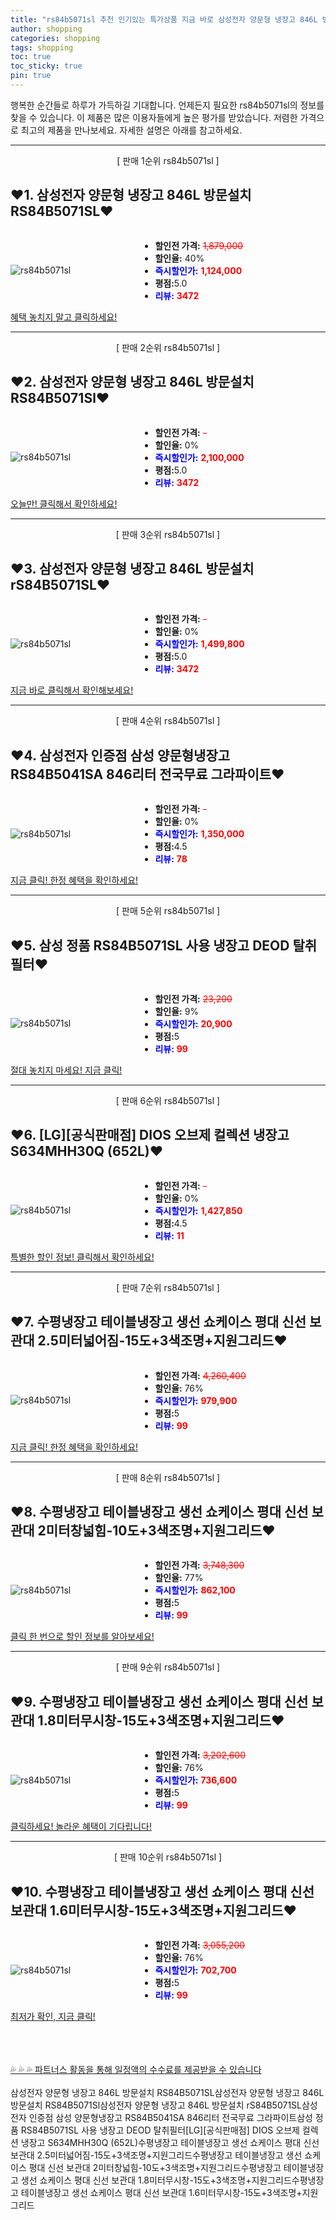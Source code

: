 ```yaml
---
title: "rs84b5071sl 추천 인기있는 특가상품 지금 바로 삼성전자 양문형 냉장고 846L 방문설치"
author: shopping
categories: shopping
tags: shopping
toc: true
toc_sticky: true
pin: true
---
```

행복한 순간들로 하루가 가득하길 기대합니다. 언제든지 필요한 rs84b5071sl의 정보를 찾을 수 있습니다. 이 제품은 많은 이용자들에게 높은 평가를 받았습니다. 저렴한 가격으로 최고의 제품을 만나보세요. 자세한 설명은 아래를 참고하세요.

---
<p class="toplist" style="margin: 0 auto; display: block; width: fit-content;">[ 판매 1순위 rs84b5071sl ]</p>

<h2><strong>❤️1. 삼성전자 양문형 냉장고 846L 방문설치 RS84B5071SL❤️</strong></h2>

<div style="display: flex; align-items: center;">
    <div style="flex: 0.4;">
        <img src="https://thumbnail6.coupangcdn.com/thumbnails/remote/230x230ex/image/retail/images/2022/09/19/16/3/f3a608a1-6855-4082-891c-363dce89223d.jpg" alt="rs84b5071sl" style="max-width: 100%;">
    </div>
    <div style="flex: 0.6; margin-left: 10px;">
        <ul>
            <li><strong>할인전 가격:</strong> <del style="color: red;">1,879,000</del></li>
            <li><strong>할인율:</strong> 40%</li>
            <li><span style='color:blue'><strong>즉시할인가:</strong></span> <span style='color:red'><strong>1,124,000</strong></span></li>
            <li><strong>평점:</strong>5.0</li>
            <li><span style='color:blue'><strong>리뷰:</strong></span> <span style='color:red'><strong>3472</strong></span></li>
        </ul>
    </div>
</div>
<div class="center">
    <a href="https://William4Davisa.github.io?lptag=AF9450613&subid=githubio&pageKey=7829804976&traceid=V0-153&itemId=21292805741&vendorItemId=83175326581" class="myButton">
        혜택 놓치지 말고 클릭하세요!
    </a>
</div>


---
<p class="toplist" style="margin: 0 auto; display: block; width: fit-content;">[ 판매 2순위 rs84b5071sl ]</p>

<h2><strong>❤️2. 삼성전자 양문형 냉장고 846L 방문설치 RS84B5071Sl❤️</strong></h2>

<div style="display: flex; align-items: center;">
    <div style="flex: 0.4;">
        <img src="https://thumbnail9.coupangcdn.com/thumbnails/remote/230x230ex/image/vendor_inventory/38ff/076d874bebe7dfa4fec82727b654e41dc3a609410d956d55c86dddab328a.png" alt="rs84b5071sl" style="max-width: 100%;">
    </div>
    <div style="flex: 0.6; margin-left: 10px;">
        <ul>
            <li><strong>할인전 가격:</strong> <del style="color: red;">-</del></li>
            <li><strong>할인율:</strong> 0%</li>
            <li><span style='color:blue'><strong>즉시할인가:</strong></span> <span style='color:red'><strong>2,100,000</strong></span></li>
            <li><strong>평점:</strong>5.0</li>
            <li><span style='color:blue'><strong>리뷰:</strong></span> <span style='color:red'><strong>3472</strong></span></li>
        </ul>
    </div>
</div>
<div class="center">
    <a href="https://William4Davisa.github.io?lptag=AF9450613&subid=githubio&pageKey=7829804976&traceid=V0-153&itemId=23146347783&vendorItemId=90179207932" class="myButton">
        오늘만! 클릭해서 확인하세요!
    </a>
</div>


---
<p class="toplist" style="margin: 0 auto; display: block; width: fit-content;">[ 판매 3순위 rs84b5071sl ]</p>

<h2><strong>❤️3. 삼성전자 양문형 냉장고 846L 방문설치 rS84B5071SL❤️</strong></h2>

<div style="display: flex; align-items: center;">
    <div style="flex: 0.4;">
        <img src="https://thumbnail10.coupangcdn.com/thumbnails/remote/230x230ex/image/vendor_inventory/ac1a/ba2beee5f5b26b5c083ef9aa8cb04ae9e4bad3f67e3a0b9548898964bec7.jpg" alt="rs84b5071sl" style="max-width: 100%;">
    </div>
    <div style="flex: 0.6; margin-left: 10px;">
        <ul>
            <li><strong>할인전 가격:</strong> <del style="color: red;">-</del></li>
            <li><strong>할인율:</strong> 0%</li>
            <li><span style='color:blue'><strong>즉시할인가:</strong></span> <span style='color:red'><strong>1,499,800</strong></span></li>
            <li><strong>평점:</strong>5.0</li>
            <li><span style='color:blue'><strong>리뷰:</strong></span> <span style='color:red'><strong>3472</strong></span></li>
        </ul>
    </div>
</div>
<div class="center">
    <a href="https://William4Davisa.github.io?lptag=AF9450613&subid=githubio&pageKey=7829804976&traceid=V0-153&itemId=23107697463&vendorItemId=90140970939" class="myButton">
        지금 바로 클릭해서 확인해보세요!
    </a>
</div>


---
<p class="toplist" style="margin: 0 auto; display: block; width: fit-content;">[ 판매 4순위 rs84b5071sl ]</p>

<h2><strong>❤️4. 삼성전자 인증점 삼성 양문형냉장고 RS84B5041SA 846리터 전국무료 그라파이트❤️</strong></h2>

<div style="display: flex; align-items: center;">
    <div style="flex: 0.4;">
        <img src="https://thumbnail10.coupangcdn.com/thumbnails/remote/230x230ex/image/vendor_inventory/5b6f/ae1e2d7780a143c02b8227f481e310130982a656d3e3e2348c00b5289c2b.png" alt="rs84b5071sl" style="max-width: 100%;">
    </div>
    <div style="flex: 0.6; margin-left: 10px;">
        <ul>
            <li><strong>할인전 가격:</strong> <del style="color: red;">-</del></li>
            <li><strong>할인율:</strong> 0%</li>
            <li><span style='color:blue'><strong>즉시할인가:</strong></span> <span style='color:red'><strong>1,350,000</strong></span></li>
            <li><strong>평점:</strong>4.5</li>
            <li><span style='color:blue'><strong>리뷰:</strong></span> <span style='color:red'><strong>78</strong></span></li>
        </ul>
    </div>
</div>
<div class="center">
    <a href="https://William4Davisa.github.io?lptag=AF9450613&subid=githubio&pageKey=6785122566&traceid=V0-153&itemId=15966627285&vendorItemId=90360902930" class="myButton">
        지금 클릭! 한정 혜택을 확인하세요!
    </a>
</div>


---
<p class="toplist" style="margin: 0 auto; display: block; width: fit-content;">[ 판매 5순위 rs84b5071sl ]</p>

<h2><strong>❤️5. 삼성 정품 RS84B5071SL 사용 냉장고 DEOD 탈취필터❤️</strong></h2>

<div style="display: flex; align-items: center;">
    <div style="flex: 0.4;">
        <img src="https://thumbnail8.coupangcdn.com/thumbnails/remote/230x230ex/image/vendor_inventory/8031/bda6d4bcbc27007474229e41b168044da55cd5e40d2725d18cadc4a94086.jpg" alt="rs84b5071sl" style="max-width: 100%;">
    </div>
    <div style="flex: 0.6; margin-left: 10px;">
        <ul>
            <li><strong>할인전 가격:</strong> <del style="color: red;">23,200</del></li>
            <li><strong>할인율:</strong> 9%</li>
            <li><span style='color:blue'><strong>즉시할인가:</strong></span> <span style='color:red'><strong>20,900</strong></span></li>
            <li><strong>평점:</strong>5</li>
            <li><span style='color:blue'><strong>리뷰:</strong></span> <span style='color:red'><strong>99</strong></span></li>
        </ul>
    </div>
</div>
<div class="center">
    <a href="https://William4Davisa.github.io?lptag=AF9450613&subid=githubio&pageKey=7854230093&traceid=V0-153&itemId=21416278319&vendorItemId=88472546774" class="myButton">
        절대 놓치지 마세요! 지금 클릭!
    </a>
</div>


---
<p class="toplist" style="margin: 0 auto; display: block; width: fit-content;">[ 판매 6순위 rs84b5071sl ]</p>

<h2><strong>❤️6. [LG][공식판매점] DIOS 오브제 컬렉션 냉장고 S634MHH30Q (652L)❤️</strong></h2>

<div style="display: flex; align-items: center;">
    <div style="flex: 0.4;">
        <img src="https://thumbnail7.coupangcdn.com/thumbnails/remote/230x230ex/image/vendor_inventory/4711/70b25f1bdd175dac148bd0810a9c6fabc2968cba481d55f7bdfa09a8c081.jpg" alt="rs84b5071sl" style="max-width: 100%;">
    </div>
    <div style="flex: 0.6; margin-left: 10px;">
        <ul>
            <li><strong>할인전 가격:</strong> <del style="color: red;">-</del></li>
            <li><strong>할인율:</strong> 0%</li>
            <li><span style='color:blue'><strong>즉시할인가:</strong></span> <span style='color:red'><strong>1,427,850</strong></span></li>
            <li><strong>평점:</strong>4.5</li>
            <li><span style='color:blue'><strong>리뷰:</strong></span> <span style='color:red'><strong>11</strong></span></li>
        </ul>
    </div>
</div>
<div class="center">
    <a href="https://William4Davisa.github.io?lptag=AF9450613&subid=githubio&pageKey=6571977986&traceid=V0-153&itemId=14755773721&vendorItemId=88502588688" class="myButton">
        특별한 할인 정보! 클릭해서 확인하세요!
    </a>
</div>


---
<p class="toplist" style="margin: 0 auto; display: block; width: fit-content;">[ 판매 7순위 rs84b5071sl ]</p>

<h2><strong>❤️7. 수평냉장고 테이블냉장고 생선 쇼케이스 평대 신선 보관대 2.5미터넓어짐-15도+3색조명+지원그리드❤️</strong></h2>

<div style="display: flex; align-items: center;">
    <div style="flex: 0.4;">
        <img src="https://thumbnail8.coupangcdn.com/thumbnails/remote/230x230ex/image/vendor_inventory/499e/80b07c35f62338526486a2cf2dd0a43236abceb24434b87f1caa11daad9a.jpg" alt="rs84b5071sl" style="max-width: 100%;">
    </div>
    <div style="flex: 0.6; margin-left: 10px;">
        <ul>
            <li><strong>할인전 가격:</strong> <del style="color: red;">4,260,400</del></li>
            <li><strong>할인율:</strong> 76%</li>
            <li><span style='color:blue'><strong>즉시할인가:</strong></span> <span style='color:red'><strong>979,900</strong></span></li>
            <li><strong>평점:</strong>5</li>
            <li><span style='color:blue'><strong>리뷰:</strong></span> <span style='color:red'><strong>99</strong></span></li>
        </ul>
    </div>
</div>
<div class="center">
    <a href="https://William4Davisa.github.io?lptag=AF9450613&subid=githubio&pageKey=7465494687&traceid=V0-153&itemId=19468584423&vendorItemId=88251779652" class="myButton">
        지금 클릭! 한정 혜택을 확인하세요!
    </a>
</div>


---
<p class="toplist" style="margin: 0 auto; display: block; width: fit-content;">[ 판매 8순위 rs84b5071sl ]</p>

<h2><strong>❤️8. 수평냉장고 테이블냉장고 생선 쇼케이스 평대 신선 보관대 2미터창넓힘-10도+3색조명+지원그리드❤️</strong></h2>

<div style="display: flex; align-items: center;">
    <div style="flex: 0.4;">
        <img src="https://thumbnail9.coupangcdn.com/thumbnails/remote/230x230ex/image/vendor_inventory/1c49/9e6b4b508217331ee784b8574c25d181c56c911f887f6945303f91f165f7.jpg" alt="rs84b5071sl" style="max-width: 100%;">
    </div>
    <div style="flex: 0.6; margin-left: 10px;">
        <ul>
            <li><strong>할인전 가격:</strong> <del style="color: red;">3,748,300</del></li>
            <li><strong>할인율:</strong> 77%</li>
            <li><span style='color:blue'><strong>즉시할인가:</strong></span> <span style='color:red'><strong>862,100</strong></span></li>
            <li><strong>평점:</strong>5</li>
            <li><span style='color:blue'><strong>리뷰:</strong></span> <span style='color:red'><strong>99</strong></span></li>
        </ul>
    </div>
</div>
<div class="center">
    <a href="https://William4Davisa.github.io?lptag=AF9450613&subid=githubio&pageKey=7465494687&traceid=V0-153&itemId=19468584424&vendorItemId=88251779617" class="myButton">
        클릭 한 번으로 할인 정보를 알아보세요!
    </a>
</div>


---
<p class="toplist" style="margin: 0 auto; display: block; width: fit-content;">[ 판매 9순위 rs84b5071sl ]</p>

<h2><strong>❤️9. 수평냉장고 테이블냉장고 생선 쇼케이스 평대 신선 보관대 1.8미터무시창-15도+3색조명+지원그리드❤️</strong></h2>

<div style="display: flex; align-items: center;">
    <div style="flex: 0.4;">
        <img src="https://thumbnail6.coupangcdn.com/thumbnails/remote/230x230ex/image/vendor_inventory/81f8/517d1bc23112e421469602706ce3f1b24a42855f13ed69e8a9830c1bae0b.jpg" alt="rs84b5071sl" style="max-width: 100%;">
    </div>
    <div style="flex: 0.6; margin-left: 10px;">
        <ul>
            <li><strong>할인전 가격:</strong> <del style="color: red;">3,202,600</del></li>
            <li><strong>할인율:</strong> 76%</li>
            <li><span style='color:blue'><strong>즉시할인가:</strong></span> <span style='color:red'><strong>736,600</strong></span></li>
            <li><strong>평점:</strong>5</li>
            <li><span style='color:blue'><strong>리뷰:</strong></span> <span style='color:red'><strong>99</strong></span></li>
        </ul>
    </div>
</div>
<div class="center">
    <a href="https://William4Davisa.github.io?lptag=AF9450613&subid=githubio&pageKey=7465494687&traceid=V0-153&itemId=19468584405&vendorItemId=88251779607" class="myButton">
        클릭하세요! 놀라운 혜택이 기다립니다!
    </a>
</div>


---
<p class="toplist" style="margin: 0 auto; display: block; width: fit-content;">[ 판매 10순위 rs84b5071sl ]</p>

<h2><strong>❤️10. 수평냉장고 테이블냉장고 생선 쇼케이스 평대 신선 보관대 1.6미터무시창-15도+3색조명+지원그리드❤️</strong></h2>

<div style="display: flex; align-items: center;">
    <div style="flex: 0.4;">
        <img src="https://thumbnail9.coupangcdn.com/thumbnails/remote/230x230ex/image/vendor_inventory/2943/313d9081fdf4280a582f15b434ed400f6b4b83db2469e392805765bdda81.jpg" alt="rs84b5071sl" style="max-width: 100%;">
    </div>
    <div style="flex: 0.6; margin-left: 10px;">
        <ul>
            <li><strong>할인전 가격:</strong> <del style="color: red;">3,055,200</del></li>
            <li><strong>할인율:</strong> 76%</li>
            <li><span style='color:blue'><strong>즉시할인가:</strong></span> <span style='color:red'><strong>702,700</strong></span></li>
            <li><strong>평점:</strong>5</li>
            <li><span style='color:blue'><strong>리뷰:</strong></span> <span style='color:red'><strong>99</strong></span></li>
        </ul>
    </div>
</div>
<div class="center">
    <a href="https://William4Davisa.github.io?lptag=AF9450613&subid=githubio&pageKey=7465494687&traceid=V0-153&itemId=19468584422&vendorItemId=88251779598" class="myButton">
        최저가 확인, 지금 클릭!
    </a>
</div>

<br><br><br>[💦 💦 💦 파트너스 활동을 통해 일정액의 수수료를 제공받을 수 있습니다](https://link.coupang.com/a/bcpT2c)<br><br>삼성전자 양문형 냉장고 846L 방문설치 RS84B5071SL삼성전자 양문형 냉장고 846L 방문설치 RS84B5071Sl삼성전자 양문형 냉장고 846L 방문설치 rS84B5071SL삼성전자 인증점 삼성 양문형냉장고 RS84B5041SA 846리터 전국무료 그라파이트삼성 정품 RS84B5071SL 사용 냉장고 DEOD 탈취필터[LG][공식판매점] DIOS 오브제 컬렉션 냉장고 S634MHH30Q (652L)수평냉장고 테이블냉장고 생선 쇼케이스 평대 신선 보관대 2.5미터넓어짐-15도+3색조명+지원그리드수평냉장고 테이블냉장고 생선 쇼케이스 평대 신선 보관대 2미터창넓힘-10도+3색조명+지원그리드수평냉장고 테이블냉장고 생선 쇼케이스 평대 신선 보관대 1.8미터무시창-15도+3색조명+지원그리드수평냉장고 테이블냉장고 생선 쇼케이스 평대 신선 보관대 1.6미터무시창-15도+3색조명+지원그리드